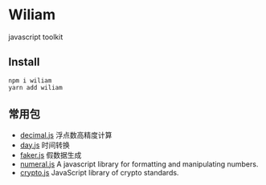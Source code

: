 # Wiliam

javascript toolkit

## Install

```shell
npm i wiliam
yarn add wiliam
```

## 常用包

- [decimal.js](https://www.npmjs.com/package/decimal.js) 浮点数高精度计算
- [day.js](https://www.npmjs.com/package/dayjs) 时间转换
- [faker.js](https://www.npmjs.com/package/faker) 假数据生成
- [numeral.js](https://www.npmjs.com/package/numeral) A javascript library for formatting and manipulating numbers.
- [crypto.js](https://www.npmjs.com/package/crypto-js) JavaScript library of crypto standards.



